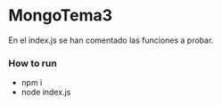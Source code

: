 # MongoTema3

En el index.js se han comentado las funciones a probar.

### How to run
  - npm i
  - node index.js
  
